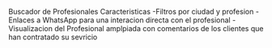 Buscador de Profesionales 
Caracteristicas 
-Filtros por ciudad y profesion
-Enlaces a WhatsApp para una interacion directa con el profesional
-Visualizacion del Profesional amplpiada con comentarios de los clientes que han contratado su sevricio
